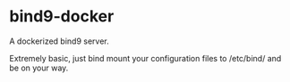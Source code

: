 # bind9-docker

A dockerized bind9 server.

Extremely basic, just bind mount your configuration files to /etc/bind/ and be
on your way.
